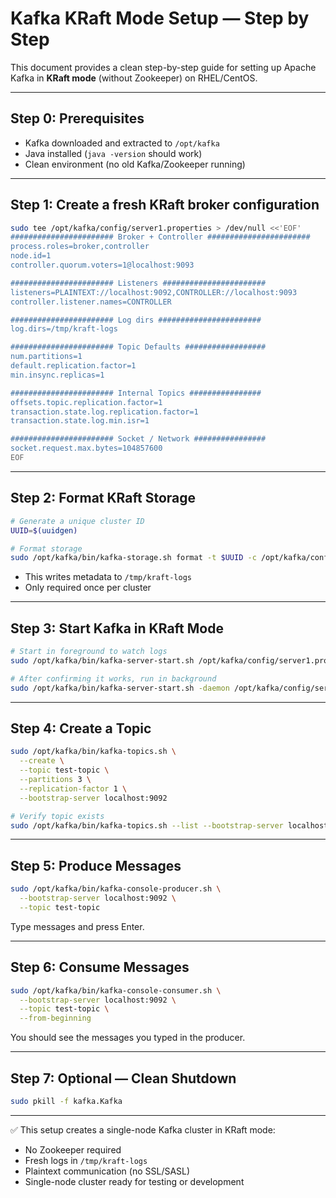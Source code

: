 # Kafka KRaft Mode Setup — Step by Step

This document provides a clean step-by-step guide for setting up Apache Kafka in **KRaft mode** (without Zookeeper) on RHEL/CentOS.

---

## Step 0: Prerequisites

- Kafka downloaded and extracted to `/opt/kafka`
- Java installed (`java -version` should work)
- Clean environment (no old Kafka/Zookeeper running)

---

## Step 1: Create a fresh KRaft broker configuration

```bash
sudo tee /opt/kafka/config/server1.properties > /dev/null <<'EOF'
####################### Broker + Controller #######################
process.roles=broker,controller
node.id=1
controller.quorum.voters=1@localhost:9093

####################### Listeners #######################
listeners=PLAINTEXT://localhost:9092,CONTROLLER://localhost:9093
controller.listener.names=CONTROLLER

####################### Log dirs #######################
log.dirs=/tmp/kraft-logs

####################### Topic Defaults ##################
num.partitions=1
default.replication.factor=1
min.insync.replicas=1

####################### Internal Topics ################
offsets.topic.replication.factor=1
transaction.state.log.replication.factor=1
transaction.state.log.min.isr=1

####################### Socket / Network ################
socket.request.max.bytes=104857600
EOF
```

---

## Step 2: Format KRaft Storage

```bash
# Generate a unique cluster ID
UUID=$(uuidgen)

# Format storage
sudo /opt/kafka/bin/kafka-storage.sh format -t $UUID -c /opt/kafka/config/server1.properties
```

- This writes metadata to `/tmp/kraft-logs`
- Only required once per cluster

---

## Step 3: Start Kafka in KRaft Mode

```bash
# Start in foreground to watch logs
sudo /opt/kafka/bin/kafka-server-start.sh /opt/kafka/config/server1.properties

# After confirming it works, run in background
sudo /opt/kafka/bin/kafka-server-start.sh -daemon /opt/kafka/config/server1.properties
```

---

## Step 4: Create a Topic

```bash
sudo /opt/kafka/bin/kafka-topics.sh \
  --create \
  --topic test-topic \
  --partitions 3 \
  --replication-factor 1 \
  --bootstrap-server localhost:9092

# Verify topic exists
sudo /opt/kafka/bin/kafka-topics.sh --list --bootstrap-server localhost:9092
```

---

## Step 5: Produce Messages

```bash
sudo /opt/kafka/bin/kafka-console-producer.sh \
  --bootstrap-server localhost:9092 \
  --topic test-topic
```

Type messages and press Enter.

---

## Step 6: Consume Messages

```bash
sudo /opt/kafka/bin/kafka-console-consumer.sh \
  --bootstrap-server localhost:9092 \
  --topic test-topic \
  --from-beginning
```

You should see the messages you typed in the producer.

---

## Step 7: Optional — Clean Shutdown

```bash
sudo pkill -f kafka.Kafka
```

---

✅ This setup creates a single-node Kafka cluster in KRaft mode:

- No Zookeeper required
- Fresh logs in `/tmp/kraft-logs`
- Plaintext communication (no SSL/SASL)
- Single-node cluster ready for testing or development

